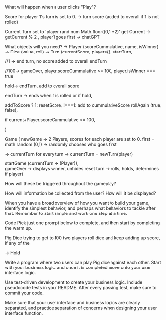 
What will happen when a user clicks "Play"?


Score for player 1's turn is set to 0. -> turn score (added to overall if 1 is not rolled)

Current Turn set to 'player rand num Math.floor((0,1)*2)'
get Current -> getCurrent % 2 , player1 goes first -> chatGPT


What objects will you need?
-> Player (scoreCummulative, name, isWinner)
-> Dice (value, roll)
-> Turn 
(currentScore, 
players{}, 
startTurn,

//1 -> end turn, no score added to overall endTurn 

//100-> gameOver, player.scoreCummulative >= 100, player.isWinner === true

hold-> endTurn, add to overall score

endTurn -> ends when 1 is rolled or if hold,

addToScore ? 1: resetScore, !===1: add to cummulativeScore
rollAgain (true, false), 

if current+Player.scoreCummulative >= 100,

)

Game (
newGame -> 
  2 Players, scores for each player are set to 0.
  first = math random (0,1) -> randomly chooses who goes first


-> currentTurn
  for every turn
    -> currentTurn = newTurn(player)

startGame (currentTurn -> (Player)),  
gameOver -> displays winner, unhides reset
turn -> rolls, holds, determines if player)


How will these be triggered throughout the gameplay?


How will information be collected from the user? How will it be displayed?


When you have a broad overview of how you want to build your game, identify the simplest behavior, and perhaps what behaviors to tackle after that. Remember to start simple and work one step at a time.



Code
Pick just one prompt below to complete, and then start by completing the warm up.

Pig Dice
trying to get to 100
two players roll dice and keep adding up score,
if any of the 

-> Hold


Write a program where two users can play Pig dice against each other. Start with your business logic, and once it is completed move onto your user interface logic.




Use test-driven development to create your business logic. Include pseudocode tests in your README. After every passing test, make sure to commit your code.

Make sure that your user interface and business logics are clearly separated, and practice separation of concerns when designing your user interface function.

